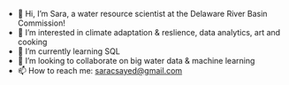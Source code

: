 - 👋 Hi, I’m Sara, a water resource scientist at the Delaware River Basin Commission!
- 👀 I’m interested in climate adaptation & reslience, data analytics, art and cooking 
- 🌱 I’m currently learning SQL
- 💞️ I’m looking to collaborate on big water data & machine learning
- 📫 How to reach me: saracsayed@gmail.com

<!---
saracsayed/saracsayed is a ✨ special ✨ repository because its `README.md` (this file) appears on your GitHub profile.
You can click the Preview link to take a look at your changes.
--->
